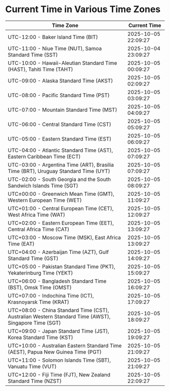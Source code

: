 # Current Time in Various Time Zones

| Time Zone | Current Time |
|-----------|--------------|
| UTC-12:00 - Baker Island Time (BIT) | 2025-10-05 22:09:27 |
| UTC-11:00 - Niue Time (NUT), Samoa Standard Time (SST) | 2025-10-04 23:09:27 |
| UTC-10:00 - Hawaii-Aleutian Standard Time (HAST), Tahiti Time (TAHT) | 2025-10-05 00:09:27 |
| UTC-09:00 - Alaska Standard Time (AKST) | 2025-10-05 02:09:27 |
| UTC-08:00 - Pacific Standard Time (PST) | 2025-10-05 03:09:27 |
| UTC-07:00 - Mountain Standard Time (MST) | 2025-10-05 04:09:27 |
| UTC-06:00 - Central Standard Time (CST) | 2025-10-05 05:09:27 |
| UTC-05:00 - Eastern Standard Time (EST) | 2025-10-05 06:09:27 |
| UTC-04:00 - Atlantic Standard Time (AST), Eastern Caribbean Time (ECT) | 2025-10-05 07:09:27 |
| UTC-03:00 - Argentina Time (ART), Brasília Time (BRT), Uruguay Standard Time (UYT) | 2025-10-05 07:09:27 |
| UTC-02:00 - South Georgia and the South Sandwich Islands Time (SGT) | 2025-10-05 08:09:27 |
| UTC±00:00 - Greenwich Mean Time (GMT), Western European Time (WET) | 2025-10-05 11:09:27 |
| UTC+01:00 - Central European Time (CET), West Africa Time (WAT) | 2025-10-05 12:09:27 |
| UTC+02:00 - Eastern European Time (EET), Central Africa Time (CAT) | 2025-10-05 13:09:27 |
| UTC+03:00 - Moscow Time (MSK), East Africa Time (EAT) | 2025-10-05 13:09:27 |
| UTC+04:00 - Azerbaijan Time (AZT), Gulf Standard Time (GST) | 2025-10-05 14:09:27 |
| UTC+05:00 - Pakistan Standard Time (PKT), Yekaterinburg Time (YEKT) | 2025-10-05 15:09:27 |
| UTC+06:00 - Bangladesh Standard Time (BST), Omsk Time (OMST) | 2025-10-05 16:09:27 |
| UTC+07:00 - Indochina Time (ICT), Krasnoyarsk Time (KRAT) | 2025-10-05 17:09:27 |
| UTC+08:00 - China Standard Time (CST), Australian Western Standard Time (AWST), Singapore Time (SGT) | 2025-10-05 18:09:27 |
| UTC+09:00 - Japan Standard Time (JST), Korea Standard Time (KST) | 2025-10-05 19:09:27 |
| UTC+10:00 - Australian Eastern Standard Time (AEST), Papua New Guinea Time (PGT) | 2025-10-05 21:09:27 |
| UTC+11:00 - Solomon Islands Time (SBT), Vanuatu Time (VUT) | 2025-10-05 21:09:27 |
| UTC+12:00 - Fiji Time (FJT), New Zealand Standard Time (NZST) | 2025-10-05 22:09:27 |
